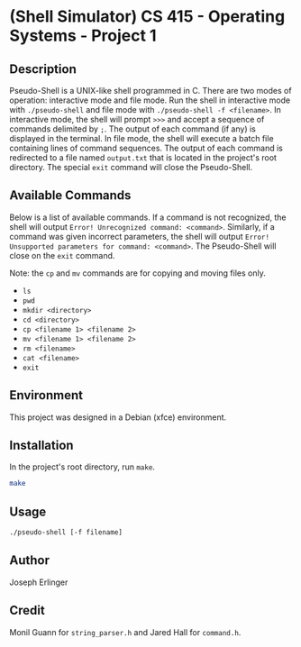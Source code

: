 # (Shell Simulator) CS 415 - Operating Systems - Project 1 

## Description

Pseudo-Shell is a UNIX-like shell programmed in C. There are two modes of operation: interactive mode and file mode. Run the shell in interactive mode with `./pseudo-shell` and file mode with `./pseudo-shell -f <filename>`. In interactive mode, the shell will prompt `>>>` and accept a sequence of commands delimited by `;`. The output of each command (if any) is displayed in the terminal. In file mode, the shell will execute a batch file containing lines of command sequences. The output of each command is redirected to a file named `output.txt` that is located in the project's root directory. The special `exit` command will close the Pseudo-Shell.

## Available Commands

Below is a list of available commands. If a command is not recognized, the shell will output `Error! Unrecognized command: <command>`. Similarly, if a command was given incorrect parameters, the shell will output `Error! Unsupported parameters for command: <command>`. The Pseudo-Shell will close on the `exit` command.

Note: the `cp` and `mv` commands are for copying and moving files only.

* `ls`
* `pwd`
* `mkdir <directory>`
* `cd <directory>`
* `cp <filename 1> <filename 2>`
* `mv <filename 1> <filename 2>`
* `rm <filename>`
* `cat <filename>`
* `exit`

## Environment

This project was designed in a Debian (xfce) environment.

## Installation

In the project's root directory, run `make`.

```bash
make
```

## Usage

```bash
./pseudo-shell [-f filename]
```

## Author

Joseph Erlinger

## Credit

Monil Guann for `string_parser.h` and Jared Hall for `command.h`.
